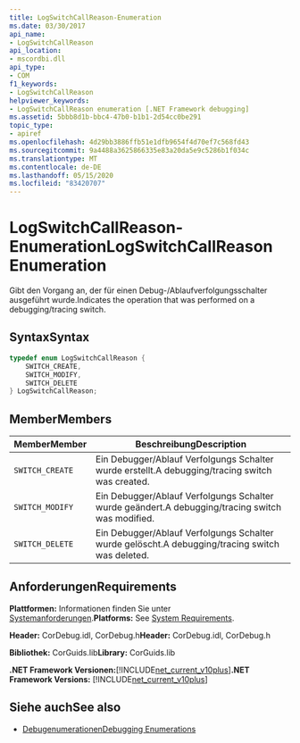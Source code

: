 ```yaml
---
title: LogSwitchCallReason-Enumeration
ms.date: 03/30/2017
api_name:
- LogSwitchCallReason
api_location:
- mscordbi.dll
api_type:
- COM
f1_keywords:
- LogSwitchCallReason
helpviewer_keywords:
- LogSwitchCallReason enumeration [.NET Framework debugging]
ms.assetid: 5bbb8d1b-bbc4-47b0-b1b1-2d54cc0be291
topic_type:
- apiref
ms.openlocfilehash: 4d29bb3886ffb51e1dfb9654f4d70ef7c568fd43
ms.sourcegitcommit: 9a4488a3625866335e83a20da5e9c5286b1f034c
ms.translationtype: MT
ms.contentlocale: de-DE
ms.lasthandoff: 05/15/2020
ms.locfileid: "83420707"
---
```

# <a name="logswitchcallreason-enumeration"></a><span data-ttu-id="cca11-102">LogSwitchCallReason-Enumeration</span><span class="sxs-lookup"><span data-stu-id="cca11-102">LogSwitchCallReason Enumeration</span></span>
<span data-ttu-id="cca11-103">Gibt den Vorgang an, der für einen Debug-/Ablaufverfolgungsschalter ausgeführt wurde.</span><span class="sxs-lookup"><span data-stu-id="cca11-103">Indicates the operation that was performed on a debugging/tracing switch.</span></span>  
  
## <a name="syntax"></a><span data-ttu-id="cca11-104">Syntax</span><span class="sxs-lookup"><span data-stu-id="cca11-104">Syntax</span></span>  
  
```cpp  
typedef enum LogSwitchCallReason {  
    SWITCH_CREATE,  
    SWITCH_MODIFY,  
    SWITCH_DELETE  
} LogSwitchCallReason;  
```  
  
## <a name="members"></a><span data-ttu-id="cca11-105">Member</span><span class="sxs-lookup"><span data-stu-id="cca11-105">Members</span></span>  
  
|<span data-ttu-id="cca11-106">Member</span><span class="sxs-lookup"><span data-stu-id="cca11-106">Member</span></span>|<span data-ttu-id="cca11-107">Beschreibung</span><span class="sxs-lookup"><span data-stu-id="cca11-107">Description</span></span>|  
|------------|-----------------|  
|`SWITCH_CREATE`|<span data-ttu-id="cca11-108">Ein Debugger/Ablauf Verfolgungs Schalter wurde erstellt.</span><span class="sxs-lookup"><span data-stu-id="cca11-108">A debugging/tracing switch was created.</span></span>|  
|`SWITCH_MODIFY`|<span data-ttu-id="cca11-109">Ein Debugger/Ablauf Verfolgungs Schalter wurde geändert.</span><span class="sxs-lookup"><span data-stu-id="cca11-109">A debugging/tracing switch was modified.</span></span>|  
|`SWITCH_DELETE`|<span data-ttu-id="cca11-110">Ein Debugger/Ablauf Verfolgungs Schalter wurde gelöscht.</span><span class="sxs-lookup"><span data-stu-id="cca11-110">A debugging/tracing switch was deleted.</span></span>|  
  
## <a name="requirements"></a><span data-ttu-id="cca11-111">Anforderungen</span><span class="sxs-lookup"><span data-stu-id="cca11-111">Requirements</span></span>  
 <span data-ttu-id="cca11-112">**Plattformen:** Informationen finden Sie unter [Systemanforderungen](../../get-started/system-requirements.md).</span><span class="sxs-lookup"><span data-stu-id="cca11-112">**Platforms:** See [System Requirements](../../get-started/system-requirements.md).</span></span>  
  
 <span data-ttu-id="cca11-113">**Header:** CorDebug.idl, CorDebug.h</span><span class="sxs-lookup"><span data-stu-id="cca11-113">**Header:** CorDebug.idl, CorDebug.h</span></span>  
  
 <span data-ttu-id="cca11-114">**Bibliothek:** CorGuids.lib</span><span class="sxs-lookup"><span data-stu-id="cca11-114">**Library:** CorGuids.lib</span></span>  
  
 <span data-ttu-id="cca11-115">**.NET Framework Versionen:**[!INCLUDE[net_current_v10plus](../../../../includes/net-current-v10plus-md.md)]</span><span class="sxs-lookup"><span data-stu-id="cca11-115">**.NET Framework Versions:** [!INCLUDE[net_current_v10plus](../../../../includes/net-current-v10plus-md.md)]</span></span>  
  
## <a name="see-also"></a><span data-ttu-id="cca11-116">Siehe auch</span><span class="sxs-lookup"><span data-stu-id="cca11-116">See also</span></span>

- [<span data-ttu-id="cca11-117">Debugenumerationen</span><span class="sxs-lookup"><span data-stu-id="cca11-117">Debugging Enumerations</span></span>](debugging-enumerations.md)
